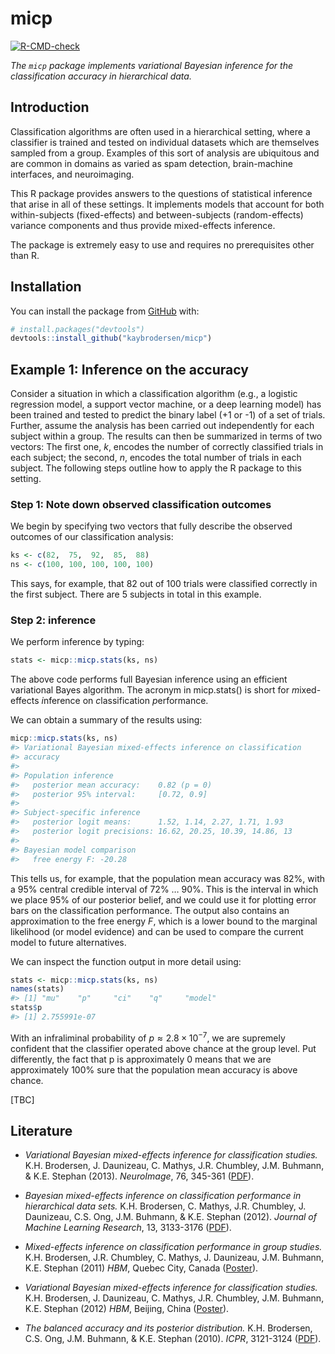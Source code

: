 
<!-- README.md is generated from README.Rmd. Please edit that file -->

# micp

<!-- badges: start -->

[![R-CMD-check](https://github.com/kaybrodersen/micp/workflows/R-CMD-check/badge.svg)](https://github.com/kaybrodersen/micp/actions)
<!-- badges: end -->

*The `micp` package implements variational Bayesian inference for the
classification accuracy in hierarchical data.*

## Introduction

Classification algorithms are often used in a hierarchical setting,
where a classifier is trained and tested on individual datasets which
are themselves sampled from a group. Examples of this sort of analysis
are ubiquitous and are common in domains as varied as spam detection,
brain-machine interfaces, and neuroimaging.

This R package provides answers to the questions of statistical
inference that arise in all of these settings. It implements models that
account for both within-subjects (fixed-effects) and between-subjects
(random-effects) variance components and thus provide mixed-effects
inference.

The package is extremely easy to use and requires no prerequisites other
than R.

## Installation

You can install the package from [GitHub](https://github.com/) with:

``` r
# install.packages("devtools")
devtools::install_github("kaybrodersen/micp")
```

## Example 1: Inference on the accuracy

Consider a situation in which a classification algorithm (e.g., a
logistic regression model, a support vector machine, or a deep learning
model) has been trained and tested to predict the binary label (+1 or
-1) of a set of trials. Further, assume the analysis has been carried
out independently for each subject within a group. The results can then
be summarized in terms of two vectors: The first one, *k*, encodes the
number of correctly classified trials in each subject; the second, *n*,
encodes the total number of trials in each subject. The following steps
outline how to apply the R package to this setting.

### Step 1: Note down observed classification outcomes

We begin by specifying two vectors that fully describe the observed
outcomes of our classification analysis:

``` r
ks <- c(82,  75,  92,  85,  88)
ns <- c(100, 100, 100, 100, 100)
```

This says, for example, that 82 out of 100 trials were classified
correctly in the first subject. There are 5 subjects in total in this
example.

### Step 2: inference

We perform inference by typing:

``` r
stats <- micp::micp.stats(ks, ns)
```

The above code performs full Bayesian inference using an efficient
variational Bayes algorithm. The acronym in micp.stats() is short for
*m*ixed-effects *i*nference on *c*lassification *p*erformance.

We can obtain a summary of the results using:

``` r
micp::micp.stats(ks, ns)
#> Variational Bayesian mixed-effects inference on classification
#> accuracy
#> 
#> Population inference
#>   posterior mean accuracy:    0.82 (p = 0)
#>   posterior 95% interval:     [0.72, 0.9]
#> 
#> Subject-specific inference
#>   posterior logit means:      1.52, 1.14, 2.27, 1.71, 1.93
#>   posterior logit precisions: 16.62, 20.25, 10.39, 14.86, 13
#> 
#> Bayesian model comparison
#>   free energy F: -20.28
```

This tells us, for example, that the population mean accuracy was 82%,
with a 95% central credible interval of 72% … 90%. This is the interval
in which we place 95% of our posterior belief, and we could use it for
plotting error bars on the classification performance. The output also
contains an approximation to the free energy *F*, which is a lower bound
to the marginal likelihood (or model evidence) and can be used to
compare the current model to future alternatives.

We can inspect the function output in more detail using:

``` r
stats <- micp::micp.stats(ks, ns)
names(stats)
#> [1] "mu"    "p"     "ci"    "q"     "model"
stats$p
#> [1] 2.755991e-07
```

With an infraliminal probability of *p* ≈ 2.8 × 10<sup>−7</sup>, we are
supremely confident that the classifier operated above chance at the
group level. Put differently, the fact that p is approximately 0 means
that we are approximately 100% sure that the population mean accuracy is
above chance.

\[TBC\]

## Literature

-   *Variational Bayesian mixed-effects inference for classification
    studies.* K.H. Brodersen, J. Daunizeau, C. Mathys, J.R. Chumbley,
    J.M. Buhmann, & K.E. Stephan (2013). *NeuroImage*, 76, 345-361
    ([PDF](https://kaybrodersen.github.io/publications/Brodersen_2013_NeuroImage.pdf)).

-   *Bayesian mixed-effects inference on classification performance in
    hierarchical data sets.* K.H. Brodersen, C. Mathys, J.R.
    Chumbley, J. Daunizeau, C.S. Ong, J.M. Buhmann, & K.E. Stephan
    (2012). *Journal of Machine Learning Research*, 13, 3133-3176
    ([PDF](https://kaybrodersen.github.io/publications/Brodersen_2012_JMLR.pdf)).

-   *Mixed-effects inference on classification performance in group
    studies.* K.H. Brodersen, J.R. Chumbley, C. Mathys, J. Daunizeau,
    J.M. Buhmann, K.E. Stephan (2011) *HBM*, Quebec City, Canada
    ([Poster](https://kaybrodersen.github.io/publications/Brodersen_2011d_HBM.pdf)).

-   *Variational Bayesian mixed-effects inference for classification
    studies.* K.H. Brodersen, J. Daunizeau, C. Mathys, J.R. Chumbley,
    J.M. Buhmann, K.E. Stephan (2012) *HBM*, Beijing, China
    ([Poster](https://kaybrodersen.github.io/publications/Brodersen_2012b_HBM.pdf)).

-   *The balanced accuracy and its posterior distribution.* K.H.
    Brodersen, C.S. Ong, J.M. Buhmann, & K.E. Stephan (2010). *ICPR*,
    3121-3124
    ([PDF](https://kaybrodersen.github.io/publications/Brodersen_2010b_ICPR.pdf)).

